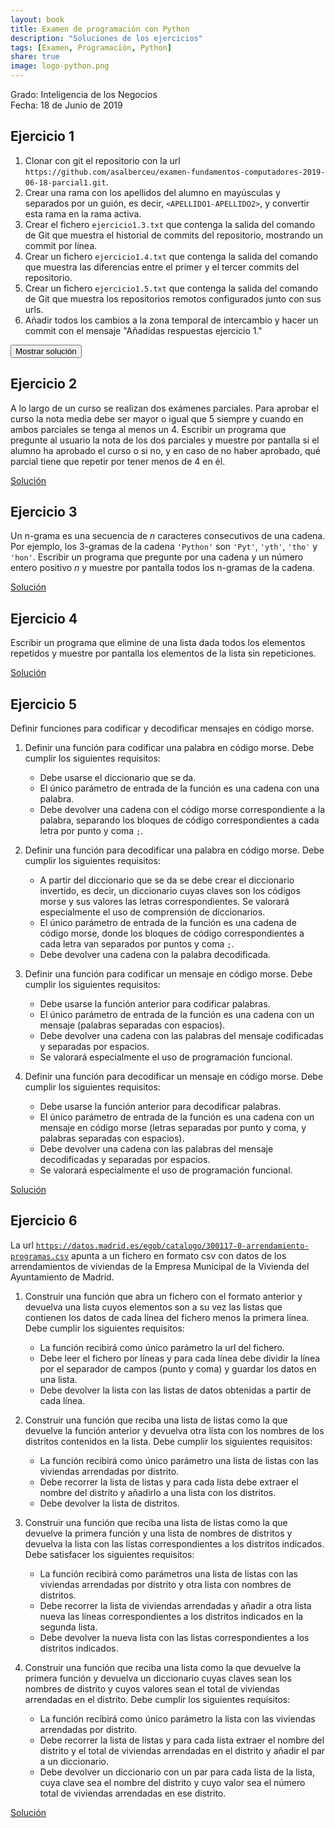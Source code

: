 ```yaml
---
layout: book
title: Examen de programación con Python
description: "Soluciones de los ejercicios"
tags: [Examen, Programación, Python]
share: true
image: logo-python.png
---
```


Grado: Inteligencia de los Negocios  
Fecha: 18 de Junio de 2019

## Ejercicio 1

1. Clonar con git el repositorio con la url `https://github.com/asalberceu/examen-fundamentos-computadores-2019-06-18-parcial1.git`.
2. Crear una rama con los apellidos del alumno en mayúsculas y separados por un guión, es decir, `<APELLIDO1-APELLIDO2>`, y convertir esta rama en la rama activa.
3. Crear el fichero `ejercicio1.3.txt` que contenga la salida del comando de Git que muestra el historial de commits del repositorio, mostrando un commit por línea.
4. Crear un fichero `ejercicio1.4.txt` que contenga la salida del comando que muestra las diferencias entre el primer y el tercer commits del repositorio.
5. Crear un fichero `ejercicio1.5.txt` que contenga la salida del comando de Git que muestra los repositorios remotos configurados junto con sus urls.
6. Añadir todos los cambios a la zona temporal de intercambio y hacer un commit con el mensaje "Añadidas respuestas ejercicio 1."

<div><button class="solution">Mostrar solución</button></div>
<div id="solution" style="display: none">
<pre class="highlight"><code>&gt; git clone https://github.com/asalberceu/examen-fundamentos-computadores-2019-06-18-parcial1.git
&gt; cd examen-fundamentos-computadores-2019-06-18-parcial1.git
&gt; git checkout -b SANCHEZ-ALBERCA
&gt; git log --oneline > ejercicio1.3.txt
&gt; git diff f9ed835 a485ced > ejercicio1.4.txt
&gt; git remote -v > ejercicio1.5.txt
&gt; git add . 
&gt; git commit -m "Añadida respuestas."
</code></pre>
</div>

## Ejercicio 2
A lo largo de un curso se realizan dos exámenes parciales. Para aprobar el curso la nota media debe ser mayor o igual que 5 siempre y cuando en ambos parciales se tenga al menos un 4. Escribir un programa que pregunte al usuario la nota de los dos parciales y muestre por pantalla si el alumno ha aprobado el curso o si no, y en caso de no haber aprobado, qué parcial tiene que repetir por tener menos de 4 en él.

<a href="https://colab.research.google.com/github/asalber/asalber.github.io/blob/master/python/examenes/soluciones/examen-2019-06-18/ejercicio2.ipynb" class="btn btn-info" target="_blank">Solución</a>

## Ejercicio 3
Un n-grama es una secuencia de $n$ caracteres consecutivos de una cadena. Por ejemplo, los 3-gramas de la cadena `'Python'` son `'Pyt'`, `'yth'`, `'tho'` y `'hon'`. Escribir un programa que pregunte por una cadena y un número entero positivo $n$ y muestre por pantalla todos los n-gramas de la cadena.

<a href="https://colab.research.google.com/github/asalber/asalber.github.io/blob/master/python/examenes/soluciones/examen-2019-06-18/ejercicio3.ipynb" class="btn btn-info" target="_blank">Solución</a>
## Ejercicio 4
Escribir un programa que elimine de una lista dada todos los elementos repetidos y muestre por pantalla los elementos de la lista sin repeticiones.

<a href="https://colab.research.google.com/github/asalber/asalber.github.io/blob/master/python/examenes/soluciones/examen-2019-06-18/ejercicio4.ipynb" class="btn btn-info" target="_blank">Solución</a>
## Ejercicio 5
Definir funciones para codificar y decodificar mensajes en código morse.

1. Definir una función para codificar una palabra en código morse. Debe cumplir los siguientes requisitos:

   - Debe usarse el diccionario que se da.
   - El único parámetro de entrada de la función es una cadena con una palabra.
   - Debe devolver una cadena con el código morse correspondiente a la palabra, separando los bloques de código correspondientes a cada letra por punto y coma `;`.

2. Definir una función para decodificar una palabra en código morse. Debe cumplir los siguientes requisitos:

   - A partir del diccionario que se da se debe crear el diccionario invertido, es decir, un diccionario cuyas claves son los códigos morse y sus valores las letras correspondientes. Se valorará especialmente el uso de comprensión de diccionarios.
   - El único parámetro de entrada de la función es una cadena de código morse, donde los bloques de código correspondientes a cada letra van separados por puntos y coma `;`.
   - Debe devolver una cadena con la palabra decodificada.

3. Definir una función para codificar un mensaje en código morse. Debe cumplir los siguientes requisitos:

   - Debe usarse la función anterior para codificar palabras.
   - El único parámetro de entrada de la función es una cadena con un mensaje (palabras separadas con espacios).
   - Debe devolver una cadena con las palabras del mensaje codificadas y separadas por espacios.
   - Se valorará especialmente el uso de programación funcional.

4. Definir una función para decodificar un mensaje en código morse. Debe cumplir los siguientes requisitos:

   - Debe usarse la función anterior para decodificar palabras.
   - El único parámetro de entrada de la función es una cadena con un mensaje en código morse (letras separadas por punto y coma, y palabras separadas con espacios).
   - Debe devolver una cadena con las palabras del mensaje decodificadas y separadas por espacios.
   - Se valorará especialmente el uso de programación funcional.

<a href="https://colab.research.google.com/github/asalber/asalber.github.io/blob/master/python/examenes/soluciones/examen-2019-06-18/ejercicio5.ipynb" class="btn btn-info" target="_blank">Solución</a>

## Ejercicio 6
La url [`https://datos.madrid.es/egob/catalogo/300117-0-arrendamiento-programas.csv`](https://datos.madrid.es/egob/catalogo/300117-0-arrendamiento-programas.csv) apunta a un fichero en formato csv con datos de los arrendamientos de viviendas de la Empresa Municipal de la Vivienda del Ayuntamiento de Madrid. 

1. Construir una función que abra un fichero con el formato anterior y devuelva una lista cuyos elementos son a su vez las listas que contienen los datos de cada línea del fichero menos la primera línea. Debe cumplir los siguientes requisitos:

   - La función recibirá como único parámetro la url del fichero.
   - Debe leer el fichero por líneas y para cada línea debe dividir la línea por el separador de campos (punto y coma) y guardar los datos en una lista.
   - Debe devolver la lista con las listas de datos obtenidas a partir de cada línea.

2. Construir una función que reciba una lista de listas como la que devuelve la función anterior y devuelva otra lista con los nombres de los distritos contenidos en la lista. Debe cumplir los siguientes requisitos:

    - La función recibirá como único parámetro una lista de listas con las viviendas arrendadas por distrito.
    - Debe recorrer la lista de listas y para cada lista debe extraer el nombre del distrito y añadirlo a una lista con los distritos.
    - Debe devolver la lista de distritos.

3. Construir una función que reciba una lista de listas como la que devuelve la primera función y una lista de nombres de distritos y devuelva la lista con las listas correspondientes a los distritos indicados. Debe satisfacer los siguientes requisitos:

    - La función recibirá como parámetros una lista de listas con las viviendas arrendadas por distrito y otra lista con nombres de distritos.
    - Debe recorrer la lista de viviendas arrendadas y añadir a otra lista nueva las líneas correspondientes a los distritos indicados en la segunda lista.
    - Debe devolver la nueva lista con las listas correspondientes a los distritos indicados.

4. Construir una función que reciba una lista como la que devuelve la primera función y devuelva un diccionario cuyas claves sean los nombres de distrito y cuyos valores sean el total de viviendas arrendadas en el distrito. Debe cumplir los siguientes requisitos:

    - La función recibirá como único parámetro la lista con las viviendas arrendadas por distrito.
    - Debe recorrer la lista de listas y para cada lista extraer el nombre del distrito y el total de viviendas arrendadas en el distrito y añadir el par a un diccionario.
    - Debe devolver un diccionario con un par para cada lista de la lista, cuya clave sea el nombre del distrito y cuyo valor sea el número total de viviendas arrendadas en ese distrito.

<a href="https://colab.research.google.com/github/asalber/asalber.github.io/blob/master/python/examenes/soluciones/examen-2019-06-18/ejercicio6.ipynb" class="btn btn-info" target="_blank">Solución</a>